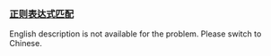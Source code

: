### [正则表达式匹配](https://leetcode.com/problems/zheng-ze-biao-da-shi-pi-pei-lcof)

English description is not available for the problem. Please switch to Chinese.